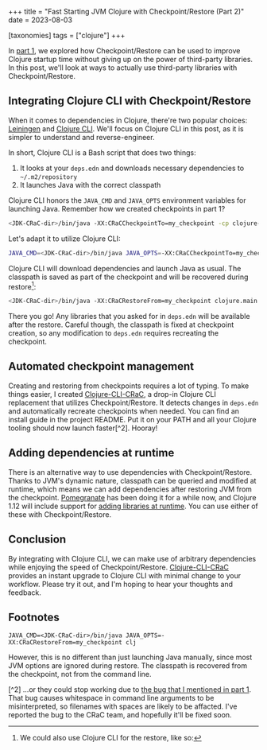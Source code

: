 +++
title = "Fast Starting JVM Clojure with Checkpoint/Restore (Part 2)"
date = 2023-08-03

[taxonomies]
tags = ["clojure"]
+++

In [part 1](@/clojure-crac/index.md), we explored how Checkpoint/Restore can be used to improve Clojure startup time without giving up on the power of third-party libraries. In this post, we'll look at ways to actually use third-party libraries with Checkpoint/Restore.

<!-- more -->

## Integrating Clojure CLI with Checkpoint/Restore

When it comes to dependencies in Clojure, there're two popular choices: [Leiningen](https://leiningen.org) and [Clojure CLI](https://clojure.org/reference/deps_and_cli). We'll focus on Clojure CLI in this post, as it is simpler to understand and reverse-engineer.

In short, Clojure CLI is a Bash script that does two things:

1. It looks at your `deps.edn` and downloads necessary dependencies to `~/.m2/repository`
2. It launches Java with the correct classpath

Clojure CLI honors the `JAVA_CMD` and `JAVA_OPTS` environment variables for launching Java. Remember how we created checkpoints in part 1?

```bash
<JDK-CRaC-dir>/bin/java -XX:CRaCCheckpointTo=my_checkpoint -cp clojure-1.8.0.jar clojure.main -e '(jdk.crac.Core/checkpointRestore)'
```

Let's adapt it to utilize Clojure CLI:

```bash
JAVA_CMD=<JDK-CRaC-dir>/bin/java JAVA_OPTS=-XX:CRaCCheckpointTo=my_checkpoint clj -e '(jdk.crac.Core/checkpointRestore)'
```

Clojure CLI will download dependencies and launch Java as usual. The classpath is saved as part of the checkpoint and will be recovered during restore[^1]:

```bash
<JDK-CRaC-dir>/bin/java -XX:CRaCRestoreFrom=my_checkpoint clojure.main
```

There you go! Any libraries that you asked for in `deps.edn` will be available after the restore. Careful though, the classpath is fixed at checkpoint creation, so any modification to `deps.edn` requires recreating the checkpoint.

## Automated checkpoint management

Creating and restoring from checkpoints requires a lot of typing. To make things easier, I created [Clojure-CLI-CRaC](https://github.com/YizhePKU/Clojure-CLI-CRaC), a drop-in Clojure CLI replacement that utilizes Checkpoint/Restore. It detects changes in `deps.edn` and automatically recreate checkpoints when needed. You can find an install guide in the project README. Put it on your PATH and all your Clojure tooling should now launch faster[^2]. Hooray!

## Adding dependencies at runtime

There is an alternative way to use dependencies with Checkpoint/Restore. Thanks to JVM's dynamic nature, classpath can be queried and modified at runtime, which means we can add dependencies after restoring JVM from the checkpoint. [Pomegranate](https://github.com/clj-commons/pomegranate) has been doing it for a while now, and Clojure 1.12 will include support for [adding libraries at runtime](https://clojure.org/news/2023/04/14/clojure-1-12-alpha2#_add_libraries_for_interactive_use). You can use either of these with Checkpoint/Restore.

## Conclusion

By integrating with Clojure CLI, we can make use of arbitrary dependencies while enjoying the speed of Checkpoint/Restore. [Clojure-CLI-CRaC](https://github.com/YizhePKU/Clojure-CLI-CRaC) provides an instant upgrade to Clojure CLI with minimal change to your workflow. Please try it out, and I'm hoping to hear your thoughts and feedback.

## Footnotes

[^1]: We could also use Clojure CLI for the restore, like so:

```
JAVA_CMD=<JDK-CRaC-dir>/bin/java JAVA_OPTS=-XX:CRaCRestoreFrom=my_checkpoint clj
```

However, this is no different than just launching Java manually, since most JVM options are ignored during restore. The classpath is recovered from the checkpoint, not from the command line.

[^2] ...or they could stop working due to [the bug that I mentioned in part 1](@/clojure-crac/index.md#2). That bug causes whitespace in command line arguments to be misinterpreted, so filenames with spaces are likely to be affacted. I've reported the bug to the CRaC team, and hopefully it'll be fixed soon.